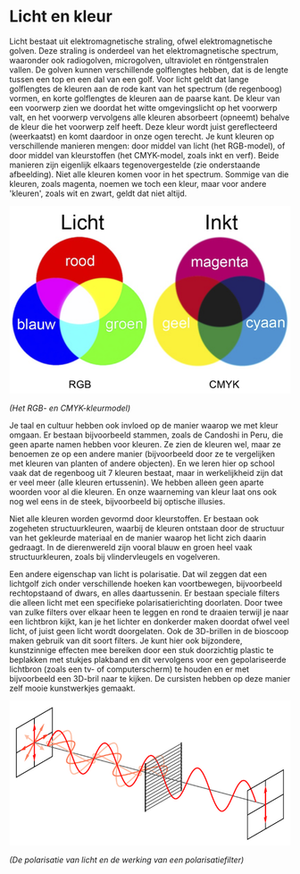 # Licht en kleur
Licht bestaat uit elektromagnetische straling, ofwel elektromagnetische golven. Deze straling is onderdeel van het elektromagnetische spectrum, waaronder ook radiogolven, microgolven, ultraviolet en röntgenstralen vallen. De golven kunnen verschillende golflengtes hebben, dat is de lengte tussen een top en een dal van een golf. Voor licht geldt dat lange golflengtes de kleuren aan de rode kant van het spectrum (de regenboog) vormen, en korte golflengtes de kleuren aan de paarse kant. De kleur van een voorwerp zien we doordat het witte omgevingslicht op het voorwerp valt, en het voorwerp vervolgens alle kleuren absorbeert (opneemt) behalve de kleur die het voorwerp zelf heeft. Deze kleur wordt juist gereflecteerd (weerkaatst) en komt daardoor in onze ogen terecht. Je kunt kleuren op verschillende manieren mengen: door middel van licht (het RGB-model), of door middel van kleurstoffen (het CMYK-model, zoals inkt en verf). Beide manieren zijn eigenlijk elkaars tegenovergestelde (zie onderstaande afbeelding). Niet alle kleuren komen voor in het spectrum. Sommige van die kleuren, zoals magenta, noemen we toch een kleur, maar voor andere 'kleuren', zoals wit en zwart, geldt dat niet altijd.

![kleurmodellen](kleurmodellen.png)

*(Het RGB- en CMYK-kleurmodel)*

Je taal en cultuur hebben ook invloed op de manier waarop we met kleur omgaan. Er bestaan bijvoorbeeld stammen, zoals de Candoshi in Peru, die geen aparte namen hebben voor kleuren. Ze zien de kleuren wel, maar ze benoemen ze op een andere manier (bijvoorbeeld door ze te vergelijken met kleuren van planten of andere objecten). En we leren hier op school vaak dat de regenboog uit 7 kleuren bestaat, maar in werkelijkheid zijn dat er veel meer (alle kleuren ertussenin). We hebben alleen geen aparte woorden voor al die kleuren. En onze waarneming van kleur laat ons ook nog wel eens in de steek, bijvoorbeeld bij optische illusies.

Niet alle kleuren worden gevormd door kleurstoffen. Er bestaan ook zogeheten structuurkleuren, waarbij de kleuren ontstaan door de structuur van het gekleurde materiaal en de manier waarop het licht zich daarin gedraagt. In de dierenwereld zijn vooral blauw en groen heel vaak structuurkleuren, zoals bij vlindervleugels en vogelveren.

Een andere eigenschap van licht is polarisatie. Dat wil zeggen dat een lichtgolf zich onder verschillende hoeken kan voortbewegen, bijvoorbeeld rechtopstaand of dwars, en alles daartussenin. Er bestaan speciale filters die alleen licht met een specifieke polarisatierichting doorlaten. Door twee van zulke filters over elkaar heen te leggen en rond te draaien terwijl je naar een lichtbron kijkt, kan je het lichter en donkerder maken doordat ofwel veel licht, of juist geen licht wordt doorgelaten. Ook de 3D-brillen in de bioscoop maken gebruik van dit soort filters. Je kunt hier ook bijzondere, kunstzinnige effecten mee bereiken door een stuk doorzichtig plastic te beplakken met stukjes plakband en dit vervolgens voor een gepolariseerde lichtbron (zoals een tv- of computerscherm) te houden en er met bijvoorbeeld een 3D-bril naar te kijken. De cursisten hebben op deze manier zelf mooie kunstwerkjes gemaakt.

![polarisatie](polarisatie.png)

*(De polarisatie van licht en de werking van een polarisatiefilter)*
